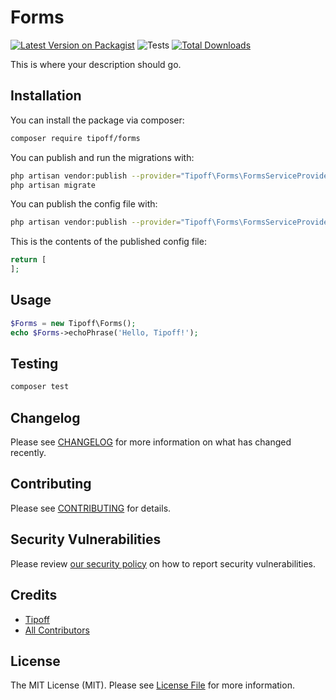 # Forms

[![Latest Version on Packagist](https://img.shields.io/packagist/v/tipoff/forms.svg?style=flat-square)](https://packagist.org/packages/tipoff/forms)
![Tests](https://github.com/tipoff/forms/workflows/Tests/badge.svg)
[![Total Downloads](https://img.shields.io/packagist/dt/tipoff/forms.svg?style=flat-square)](https://packagist.org/packages/tipoff/forms)

This is where your description should go.

## Installation

You can install the package via composer:

```bash
composer require tipoff/forms
```

You can publish and run the migrations with:

```bash
php artisan vendor:publish --provider="Tipoff\Forms\FormsServiceProvider" --tag="migrations"
php artisan migrate
```

You can publish the config file with:
```bash
php artisan vendor:publish --provider="Tipoff\Forms\FormsServiceProvider" --tag="config"
```

This is the contents of the published config file:

```php
return [
];
```

## Usage

```php
$Forms = new Tipoff\Forms();
echo $Forms->echoPhrase('Hello, Tipoff!');
```

## Testing

```bash
composer test
```

## Changelog

Please see [CHANGELOG](CHANGELOG.md) for more information on what has changed recently.

## Contributing

Please see [CONTRIBUTING](.github/CONTRIBUTING.md) for details.

## Security Vulnerabilities

Please review [our security policy](../../security/policy) on how to report security vulnerabilities.

## Credits

- [Tipoff](https://github.com/tipoff)
- [All Contributors](../../contributors)

## License

The MIT License (MIT). Please see [License File](LICENSE.md) for more information.
